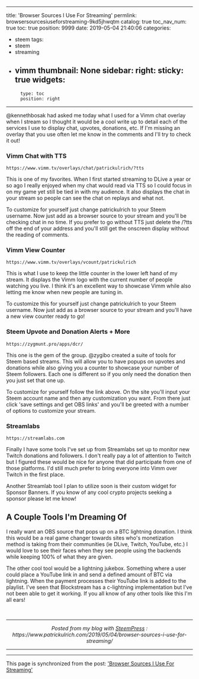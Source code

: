 
---
title: 'Browser Sources I Use For Streaming'
permlink: browsersourcesiuseforstreaming-9kd5jhwqtm
catalog: true
toc_nav_num: true
toc: true
position: 9999
date: 2019-05-04 21:40:06
categories:
- steem
tags:
- steem
- streaming
- vimm
thumbnail: None
sidebar:
    right:
        sticky: true
widgets:
    -
        type: toc
        position: right
---


<p>@kennethbosak had asked me today what I used for a Vimm chat overlay when I stream so I thought it would be a cool write up to detail each of the services I use to display chat, upvotes, donations, etc. If I'm missing an overlay that you use often let me know in the comments and I'll try to check it out!</p>
<h3>Vimm Chat with TTS</h3>
<pre class="wp-block-code"><code>https://www.vimm.tv/overlays/chat/patrickulrich/?tts</code></pre>
<p>This is one of my favorites. When I first started streaming to DLive a year or so ago I really enjoyed when my chat would read via TTS so I could focus in on my game yet still be tied in with my audience. It also displays the chat in your stream so people can see the chat on replays and what not.</p>
<p>To customize for yourself just change patrickulrich to your Steem username. Now just add as a browser source to your stream and you'll be checking chat in no time. If you prefer to go without TTS just delete the /?tts off the end of your address and you'll still get the onscreen display without the reading of comments.</p>
<h3>Vimm View Counter</h3>
<pre class="wp-block-code"><code>https://www.vimm.tv/overlays/vcount/patrickulrich</code></pre>
<p>This is what I use to keep the little counter in the lower left hand of my stream. It displays the Vimm logo with the current number of people watching you live. I think it's an excellent way to showcase Vimm while also letting me know when new people are tuning in.</p>
<p>To customize this for yourself just change patrickulrich to your Steem username. Now just add as a browser source to your stream and you'll have a new view counter ready to go!</p>
<h3>Steem Upvote and Donation Alerts + More</h3>
<pre class="wp-block-code"><code>https://zygmunt.pro/apps/dcr/</code></pre>
<p>This one is the gem of the group. @zygibo created a suite of tools for Steem based streams. This will allow you to have popups on upvotes and donations while also giving you a counter to showcase your number of Steem followers. Each one is different so if you only need the donation then you just set that one up.</p>
<p>To customize for yourself follow the link above. On the site you'll input your  Steem account name and then any customization you want. From there just click 'save settings and get OBS links' and you'll be greeted with a number of options to customize your stream. </p>
<h3>Streamlabs</h3>
<pre class="wp-block-code"><code>https://streamlabs.com</code></pre>
<p>Finally I have some tools I've set up from Streamlabs set up to monitor new Twitch donations and followers. I don't really pay a lot of attention to Twitch but I figured these would be nice for anyone that did participate from one of those platforms. I'd still much prefer to bring everyone into Vimm over Twitch in the first place.</p>
<p>Another Streamlab tool I plan to utilize soon is their custom widget for Sponsor Banners. If you know of any cool crypto projects seeking a sponsor please let me know!</p>
<h2>A Couple Tools I'm Dreaming Of</h2>
<p>I really want an OBS source that pops up on a BTC lightning donation. I think this would be a real game changer towards sites who's monetization method is taking from their communities (ie DLive, Twitch, YouTube, etc.) I would love to see their faces when they see people using the backends while keeping 100% of what they are given.</p>
<p>The other cool tool would be a lightning jukebox. Something where a user could place a YouTube link in and send a defined amount of BTC via lightning. When the payment processes their YouTube link is added to the playlist. I've seen that Blockstream has a c-lightning implementation but I've not been able to get it working. If you all know of any other tools like this I'm all ears!</p>
 <br /><center><hr/><em>Posted from my blog with <a href='https://wordpress.org/plugins/steempress/'>SteemPress</a> : https://www.patrickulrich.com/2019/05/04/browser-sources-i-use-for-streaming/ </em><hr/></center> 

- - -

This page is synchronized from the post: ['Browser Sources I Use For Streaming'](https://steemit.com/@patrickulrich/browsersourcesiuseforstreaming-9kd5jhwqtm)
